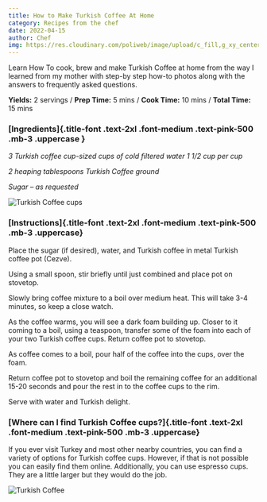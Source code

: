 ```yaml
---
title: How to Make Turkish Coffee At Home
category: Recipes from the chef
date: 2022-04-15
author: Chef
img: https://res.cloudinary.com/poliweb/image/upload/c_fill,g_xy_center,h_384,w_1740,y_380/v1663573066/CHEF%20BREAKFAST/Coffee/photo-1556667356-3452717120a0_hlapyo.webp
---
```



Learn How To cook, brew and make Turkish Coffee at home from the way I learned from my mother with step-by step how-to photos along with the answers to frequently asked questions.

<!-- more -->

**Yields:** 2 servings / **Prep Time:** 5 mins / **Cook Time:** 10 mins / **Total Time:** 15 mins

### [Ingredients]{.title-font .text-2xl .font-medium .text-pink-500 .mb-3 .uppercase }

_3 Turkish coffee cup-sized cups of cold filtered water 1 1/2 cup per cup_

_2 heaping tablespoons Turkish Coffee ground_

_Sugar – as requested_

![Turkish Coffee cups](https://res.cloudinary.com/poliweb/image/upload/c_fill,g_center,w_1000/v1663577268/CHEF%20BREAKFAST/Coffee/photo-1621112904899-d14ce062bea8_kjhlzt.webp)

### [Instructions]{.title-font .text-2xl .font-medium .text-pink-500 .mb-3 .uppercase}

Place the sugar (if desired), water, and Turkish coffee in metal Turkish coffee pot (Cezve).

Using a small spoon, stir briefly until just combined and place pot on stovetop.

Slowly bring coffee mixture to a boil over medium heat. This will take 3-4 minutes, so keep a close watch.

As the coffee warms, you will see a dark foam building up. Closer to it coming to a boil, using a teaspoon, transfer some of the foam into each of your two Turkish coffee cups. Return coffee pot to stovetop.

As coffee comes to a boil, pour half of the coffee into the cups, over the foam.

Return coffee pot to stovetop and boil the remaining coffee for an additional 15-20 seconds and pour the rest in to the coffee cups to the rim.

Serve with water and Turkish delight.

### [Where can I find Turkish Coffee cups?]{.title-font .text-2xl .font-medium .text-pink-500 .mb-3 .uppercase}

If you ever visit Turkey and most other nearby countries, you can find a variety of options for Turkish coffee cups. However, if that is not possible you can easily find them online. Additionally, you can use espresso cups. They are a little larger but they would do the job.

![Turkish Coffee](https://res.cloudinary.com/poliweb/image/upload/g_center/v1663573066/CHEF%20BREAKFAST/Coffee/photo-1556667356-3452717120a0_hlapyo.webp)
